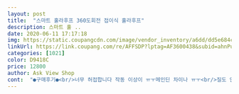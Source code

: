 ```yaml
---
layout: post 
title:  "스마트 훌라후프 360도회전 접이식 훌라후프" 
description: 스마트 훌 ..
date: 2020-06-11 17:17:18 
img: https://static.coupangcdn.com/image/vendor_inventory/a6dd/dd5e684c8c0515692658eef878fd1703f8776ccf6fd24f580e9dc5bdd892.jpg 
linkUrl: https://link.coupang.com/re/AFFSDP?lptag=AF3600438&subid=ahnPublicAsk&pageKey=1508471320&itemId=2589453795&vendorItemId=70677040695&traceid=V0-113-fd4c3d8d3ab62868 
categories: [1021] 
color: D9418C 
price: 12800 
author: Ask View Shop 
cont:  "●구매후기●<br/>너무 허접합니다 작동 이상이 ㅠㅜ메인딘 차이나 ㅠㅜ<br/>질도 안좋고 잘 돌아가지도않아요<br/>최악이예요 우ㅜㄴ래이렇개 안돌아가고 쇳가루 같은거 떨어지나요 티게무슨 다이어트 훌라후프라고  12천원도 아깝네요<br/>" 
---
```

